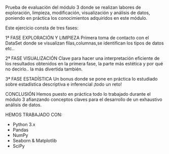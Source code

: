 Prueba de evaluación del módulo 3 donde se realizan labores de exploración, limpieza, modificación, visualización y análisis de datos, poniendo en práctica los conocimientos adquiridos en este módulo.

Este ejercicio consta de tres fases:

1ª FASE EXPLORACIÓN Y LIMPIEZA
Primera toma de contacto con el DataSet donde se visualizan filas,columnas,se identifican los tipos de datos etc..

2ª FASE VISUALIZACIÓN
Clave para hacer una interpretación eficiente de los resultados obtenidos en la primera fase, la parte más estética y por qué no decirlo.. la más divertida también.

3ª FASE ESTADÍSTICA
Un bonus donde se pone en práctica lo estudiado sobre estadística descriptiva e inferencial ¡todo un reto!

CONCLUSIÓN
Hemos puesto en práctica todo lo trabajado durante el módulo 3 afianzando conceptos claves para el desarrollo de un exhaustivo análisis de datos.

HEMOS TRABAJADO CON:
- Python 3.x  
- Pandas  
- NumPy  
- Seaborn & Matplotlib  
- SciPy



